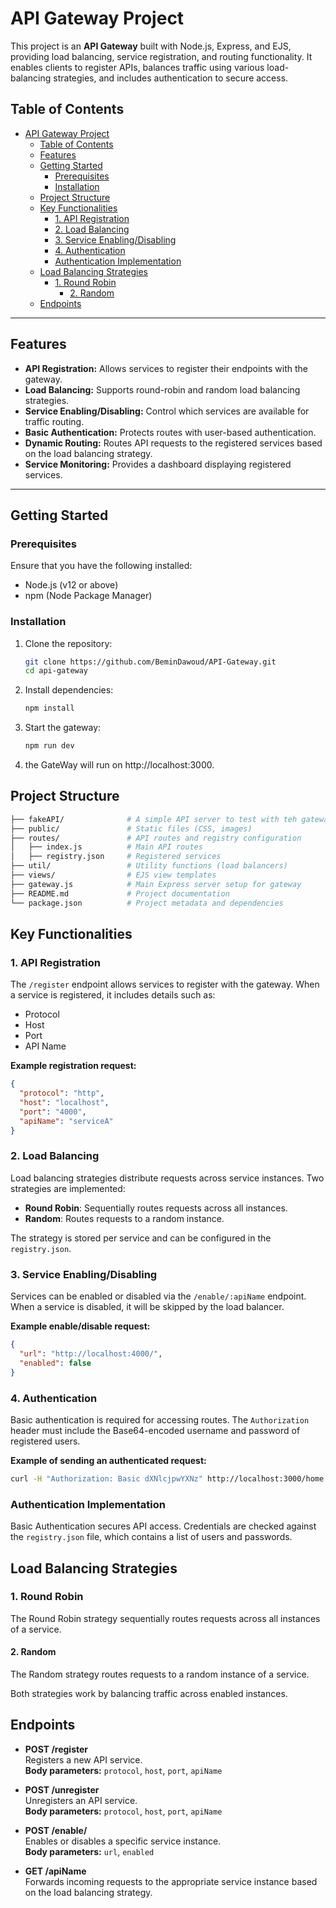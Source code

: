 # API Gateway Project

This project is an **API Gateway** built with Node.js, Express, and EJS, providing load balancing, service registration, and routing functionality. It enables clients to register APIs, balances traffic using various load-balancing strategies, and includes authentication to secure access.

## Table of Contents
- [API Gateway Project](#api-gateway-project)
  - [Table of Contents](#table-of-contents)
  - [Features](#features)
  - [Getting Started](#getting-started)
    - [Prerequisites](#prerequisites)
    - [Installation](#installation)
  - [Project Structure](#project-structure)
  - [Key Functionalities](#key-functionalities)
    - [1. API Registration](#1-api-registration)
    - [2. Load Balancing](#2-load-balancing)
    - [3. Service Enabling/Disabling](#3-service-enablingdisabling)
    - [4. Authentication](#4-authentication)
    - [Authentication Implementation](#authentication-implementation)
  - [Load Balancing Strategies](#load-balancing-strategies)
    - [1. Round Robin](#1-round-robin)
      - [2. Random](#2-random)
  - [Endpoints](#endpoints)

---

## Features

- **API Registration:** Allows services to register their endpoints with the gateway.
- **Load Balancing:** Supports round-robin and random load balancing strategies.
- **Service Enabling/Disabling:** Control which services are available for traffic routing.
- **Basic Authentication:** Protects routes with user-based authentication.
- **Dynamic Routing:** Routes API requests to the registered services based on the load balancing strategy.
- **Service Monitoring:** Provides a dashboard displaying registered services.

---

## Getting Started

### Prerequisites

Ensure that you have the following installed:
- Node.js (v12 or above)
- npm (Node Package Manager)

### Installation

1. Clone the repository:
   ```bash
   git clone https://github.com/BeminDawoud/API-Gateway.git
   cd api-gateway
   ```

2. Install dependencies:
   ```bash
   npm install
   ```
3. Start the gateway:
   ```bash
   npm run dev
   ```
4. the GateWay will run on http://localhost:3000.

## Project Structure

```bash
├── fakeAPI/              # A simple API server to test with teh gateway
├── public/               # Static files (CSS, images)
├── routes/               # API routes and registry configuration
│   ├── index.js          # Main API routes
│   ├── registry.json     # Registered services
├── util/                 # Utility functions (load balancers)
├── views/                # EJS view templates
├── gateway.js            # Main Express server setup for gateway
├── README.md             # Project documentation
└── package.json          # Project metadata and dependencies
```

## Key Functionalities

### 1. API Registration

The `/register` endpoint allows services to register with the gateway. When a service is registered, it includes details such as:

- Protocol
- Host
- Port
- API Name

**Example registration request:**

```json
{
  "protocol": "http",
  "host": "localhost",
  "port": "4000",
  "apiName": "serviceA"
}
```
### 2. Load Balancing

Load balancing strategies distribute requests across service instances. Two strategies are implemented:

- **Round Robin**: Sequentially routes requests across all instances.
- **Random**: Routes requests to a random instance.

The strategy is stored per service and can be configured in the `registry.json`.

### 3. Service Enabling/Disabling

Services can be enabled or disabled via the `/enable/:apiName` endpoint. When a service is disabled, it will be skipped by the load balancer.

**Example enable/disable request:**

```json
{
  "url": "http://localhost:4000/",
  "enabled": false
}
```

### 4. Authentication

Basic authentication is required for accessing routes. The `Authorization` header must include the Base64-encoded username and password of registered users.

**Example of sending an authenticated request:**

```bash
curl -H "Authorization: Basic dXNlcjpwYXNz" http://localhost:3000/home
```
### Authentication Implementation

Basic Authentication secures API access. Credentials are checked against the `registry.json` file, which contains a list of users and passwords.

## Load Balancing Strategies

### 1. Round Robin

The Round Robin strategy sequentially routes requests across all instances of a service.


#### 2. Random

The Random strategy routes requests to a random instance of a service.


Both strategies work by balancing traffic across enabled instances.

## Endpoints

- **POST /register**  
  Registers a new API service.  
  **Body parameters:** `protocol`, `host`, `port`, `apiName`

- **POST /unregister**  
  Unregisters an API service.  
  **Body parameters:** `protocol`, `host`, `port`, `apiName`

- **POST /enable/**  
  Enables or disables a specific service instance.  
  **Body parameters:** `url`, `enabled`

- **GET /apiName**  
  Forwards incoming requests to the appropriate service instance based on the load balancing strategy.

